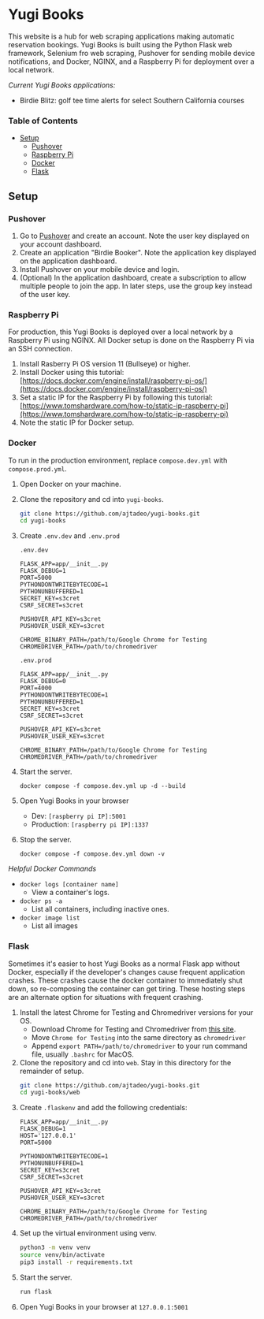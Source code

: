 # Yugi Books <!-- omit in toc -->
This website is a hub for web scraping applications making automatic reservation bookings. Yugi Books is built using the Python Flask web framework, Selenium fro web scraping, Pushover for sending mobile device notifications, and Docker, NGINX, and a Raspberry Pi for deployment over a local network. 

*Current Yugi Books applications:*
* Birdie Blitz: golf tee time alerts for select Southern California courses

### Table of Contents <!-- omit in toc -->
- [Setup](#setup)
  - [Pushover](#pushover)
  - [Raspberry Pi](#raspberry-pi)
  - [Docker](#docker)
  - [Flask](#flask)

<!-- ## Application Organization

### Dev

### Prod -->

## Setup

### Pushover
1. Go to [Pushover](https://pushover.net/) and create an account. Note the user key displayed on your account dashboard.
2. Create an application "Birdie Booker". Note the application key displayed on the application dashboard.
3. Install Pushover on your mobile device and login.
4. (Optional) In the application dashboard, create a subscription to allow multiple people to join the app. In later steps, use the group key instead of the user key.
    
### Raspberry Pi
For production, this Yugi Books is deployed over a local network by a Raspberry Pi using NGINX. All Docker setup is done on the Raspberry Pi via an SSH connection. 
1. Install Rasberry Pi OS version 11 (Bullseye) or higher.
2. Install Docker using this tutorial: [https://docs.docker.com/engine/install/raspberry-pi-os/](https://docs.docker.com/engine/install/raspberry-pi-os/)
3. Set a static IP for the Raspberry Pi by following this tutorial: [https://www.tomshardware.com/how-to/static-ip-raspberry-pi](https://www.tomshardware.com/how-to/static-ip-raspberry-pi)
4. Note the static IP for Docker setup.

### Docker
To run in the production environment, replace `compose.dev.yml` with `compose.prod.yml`. 

1. Open Docker on your machine.
2. Clone the repository and cd into `yugi-books`.
    ```sh
    git clone https://github.com/ajtadeo/yugi-books.git
    cd yugi-books
    ```
3. Create `.env.dev` and `.env.prod`
   
   `.env.dev`
   ```env
   FLASK_APP=app/__init__.py
   FLASK_DEBUG=1
   PORT=5000
   PYTHONDONTWRITEBYTECODE=1
   PYTHONUNBUFFERED=1
   SECRET_KEY=s3cret
   CSRF_SECRET=s3cret

   PUSHOVER_API_KEY=s3cret
   PUSHOVER_USER_KEY=s3cret

   CHROME_BINARY_PATH=/path/to/Google Chrome for Testing
   CHROMEDRIVER_PATH=/path/to/chromedriver
   ```

   `.env.prod`
   ```env
   FLASK_APP=app/__init__.py
   FLASK_DEBUG=0
   PORT=4000
   PYTHONDONTWRITEBYTECODE=1
   PYTHONUNBUFFERED=1
   SECRET_KEY=s3cret
   CSRF_SECRET=s3cret

   PUSHOVER_API_KEY=s3cret
   PUSHOVER_USER_KEY=s3cret

   CHROME_BINARY_PATH=/path/to/Google Chrome for Testing
   CHROMEDRIVER_PATH=/path/to/chromedriver
   ```
4. Start the server.
    ```
    docker compose -f compose.dev.yml up -d --build
    ```
5. Open Yugi Books in your browser
    * Dev: `[raspberry pi IP]:5001`
    * Production: `[raspberry pi IP]:1337`
6. Stop the server.
    ```
    docker compose -f compose.dev.yml down -v
    ```

*Helpful Docker Commands*
* `docker logs [container name]`
  * View a container's logs.
* `docker ps -a`
  * List all containers, including inactive ones.
* `docker image list`
  * List all images

### Flask
Sometimes it's easier to host Yugi Books as a normal Flask app without Docker, especially if the developer's changes cause frequent application crashes. These crashes cause the docker container to immediately shut down, so re-composing the container can get tiring. These hosting steps are an alternate option for situations with frequent crashing.

1. Install the latest Chrome for Testing and Chromedriver versions for your OS.
    * Download Chrome for Testing and Chromedriver from [this site](https://googlechromelabs.github.io/chrome-for-testing/).
    * Move `Chrome for Testing` into the same directory as `chromedriver`
    * Append `export PATH=/path/to/chromedriver` to your run command file, usually `.bashrc` for MacOS.
2. Clone the repository and cd into `web`. Stay in this directory for the remainder of setup.
    ```sh
    git clone https://github.com/ajtadeo/yugi-books.git
    cd yugi-books/web
    ```
3. Create `.flaskenv` and add the following credentials:
    ```env
    FLASK_APP=app/__init__.py
    FLASK_DEBUG=1
    HOST='127.0.0.1'
    PORT=5000

    PYTHONDONTWRITEBYTECODE=1
    PYTHONUNBUFFERED=1
    SECRET_KEY=s3cret
    CSRF_SECRET=s3cret

    PUSHOVER_API_KEY=s3cret
    PUSHOVER_USER_KEY=s3cret

    CHROME_BINARY_PATH=/path/to/Google Chrome for Testing
    CHROMEDRIVER_PATH=/path/to/chromedriver
    ```
4. Set up the virtual environment using venv.
     ```sh
     python3 -m venv venv
     source venv/bin/activate
     pip3 install -r requirements.txt
     ```
5. Start the server.
    ```sh
    run flask
    ```
6. Open Yugi Books in your browser at `127.0.0.1:5001`
